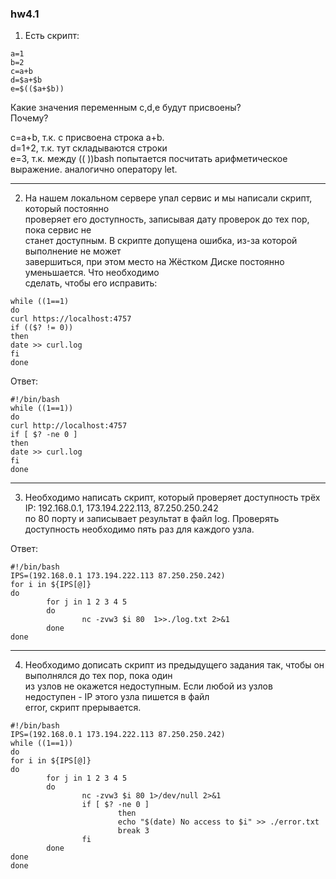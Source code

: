### hw4.1

1. Есть скрипт:  
```
a=1
b=2
c=a+b
d=$a+$b
e=$(($a+$b))
```
   
 Какие значения переменным c,d,e будут присвоены?  
 Почему?  

c=a+b, т.к. с присвоена строка a+b.  
d=1+2, т.к. тут складываются строки  
e=3, т.к. между ((  ))bash попытается посчитать арифметическое выражение. аналогично оператору let.  

---

2. На нашем локальном сервере упал сервис и мы написали скрипт, который постоянно  
проверяет его доступность, записывая дату проверок до тех пор, пока сервис не  
станет доступным. В скрипте допущена ошибка, из-за которой выполнение не может  
завершиться, при этом место на Жёстком Диске постоянно уменьшается. Что необходимо  
сделать, чтобы его исправить:
```
while ((1==1)
do
curl https://localhost:4757
if (($? != 0))
then
date >> curl.log
fi
done
```
Ответ:
```
#!/bin/bash
while ((1==1))
do
curl http://localhost:4757
if [ $? -ne 0 ]
then
date >> curl.log
fi
done
```
---

3. Необходимо написать скрипт, который проверяет доступность трёх IP: 192.168.0.1, 173.194.222.113, 87.250.250.242  
по 80 порту и записывает результат в файл log. Проверять доступность необходимо пять раз для каждого узла.  

Ответ:
```
#!/bin/bash
IPS=(192.168.0.1 173.194.222.113 87.250.250.242)
for i in ${IPS[@]}
do
        for j in 1 2 3 4 5
        do
                nc -zvw3 $i 80  1>>./log.txt 2>&1
        done
done
```
---

4. Необходимо дописать скрипт из предыдущего задания так, чтобы он выполнялся до тех пор, пока один  
из узлов не окажется недоступным. Если любой из узлов недоступен - IP этого узла пишется в файл  
error, скрипт прерывается.
```
#!/bin/bash
IPS=(192.168.0.1 173.194.222.113 87.250.250.242)
while ((1==1))
do
for i in ${IPS[@]}
do
        for j in 1 2 3 4 5
        do
                nc -zvw3 $i 80 1>/dev/null 2>&1
                if [ $? -ne 0 ]
                        then
                        echo "$(date) No access to $i" >> ./error.txt
                        break 3
                fi
        done
done
done
```
